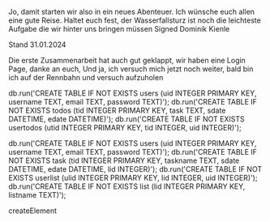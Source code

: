 Jo, damit starten wir also in ein neues Abenteuer. Ich wünsche euch allen eine gute Reise.
Haltet euch fest, der Wasserfallsturz ist noch die leichteste Aufgabe die wir hinter uns bringen müssen
Signed Dominik Kienle

Stand 31.01.2024

Die erste Zusammenarbeit hat auch gut geklappt, wir haben eine Login Page, danke an euch,
Und ja, ich versuch mich jetzt noch weiter, bald bin ich auf der Rennbahn und versuch aufzuholen



db.run('CREATE TABLE IF NOT EXISTS users (uid INTEGER PRIMARY KEY, username TEXT, email TEXT, password TEXT)');
db.run('CREATE TABLE IF NOT EXISTS todos (tid INTEGER PRIMARY KEY, task TEXT, sdate DATETIME, edate DATETIME)');
db.run('CREATE TABLE IF NOT EXISTS usertodos (utid INTEGER PRIMARY KEY, tid INTEGER, uid INTEGER)');




db.run('CREATE TABLE IF NOT EXISTS users (uid INTEGER PRIMARY KEY, username TEXT, email TEXT, password TEXT)');
db.run('CREATE TABLE IF NOT EXISTS task (tid INTEGER PRIMARY KEY, taskname TEXT, sdate DATETIME, edate DATETIME, lid INTEGER)');
db.run('CREATE TABLE IF NOT EXISTS userlist (ulid INTEGER PRIMARY KEY, lid INTEGER, uid INTEGER)');
db.run('CREATE TABLE IF NOT EXISTS list (lid INTEGER PRIMARY KEY, listname TEXT)');


createElement